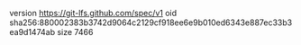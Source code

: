 version https://git-lfs.github.com/spec/v1
oid sha256:880002383b3742d9064c2129cf918ee6e9b010ed6343e887ec33b3ea9d1474ab
size 7466
